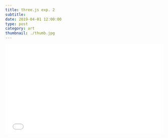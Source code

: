 ```yaml
---
title: three.js exp. 2
subtitle:
date: 2019-04-01 12:00:00
type: post
category: art
thumbnail: ./thumb.jpg
---
```


<style type="text/css">
.resp-container {
  position: relative;
  overflow: hidden;
  padding-top: 56.25%;
  margin-bottom: 20px;
}
.resp-iframe {
    position: absolute;
    top: 0;
    left: 0;
    width: 100%;
    height: 100%;
    border: 0;
}
</style>

<div class="resp-container">
  <iframe id="three-2"
      class="resp-iframe"
      title="three-2"
      src="/three-2/index.html"
      scrolling="no">
  </iframe>
</div>
